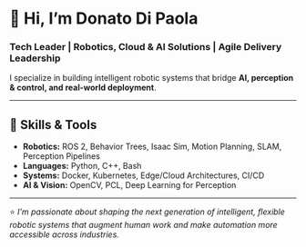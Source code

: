 # 👋 Hi, I’m Donato Di Paola

### Tech Leader | Robotics, Cloud & AI Solutions | Agile Delivery Leadership

I specialize in building intelligent robotic systems that bridge **AI, perception & control, and real-world deployment**.  

---

## 🔧 Skills & Tools
- **Robotics:** ROS 2, Behavior Trees, Isaac Sim, Motion Planning, SLAM, Perception Pipelines  
- **Languages:** Python, C++, Bash  
- **Systems:** Docker, Kubernetes, Edge/Cloud Architectures, CI/CD  
- **AI & Vision:** OpenCV, PCL, Deep Learning for Perception  

---

⭐️ *I’m passionate about shaping the next generation of intelligent, flexible robotic systems that augment human work and make automation more accessible across industries.*

